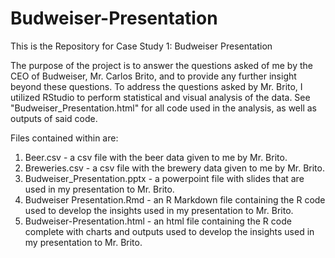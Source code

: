 # Budweiser-Presentation
This is the Repository for Case Study 1: Budweiser Presentation

The purpose of the project is to answer the questions asked of me by the CEO of Budweiser, Mr. Carlos Brito, and to provide any further insight beyond these questions.
To address the questions asked by Mr. Brito, I utilized RStudio to perform statistical and visual analysis of the data. See "Budweiser_Presentation.html" for all code used
in the analysis, as well as outputs of said code.

Files contained within are:

1. Beer.csv - a csv file with the beer data given to me by Mr. Brito.
2. Breweries.csv - a csv file with the brewery data given to me by Mr. Brito.
3. Budweiser_Presentation.pptx - a powerpoint file with slides that are used in my presentation to Mr. Brito.
4. Budweiser Presentation.Rmd - an R Markdown file containing the R code used to develop the insights used in my presentation to Mr. Brito.
5. Budweiser-Presentation.html - an html file containing the R code complete with charts and outputs used to develop the insights used in my presentation to Mr. Brito.
